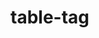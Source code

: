 # table-tag

<!DOCTYPE html>
<html lang="en">
<head>
    <meta charset="UTF-8">
    <meta http-equiv="X-UA-Compatible" content="IE=edge">
    <meta name="viewport" content="width=device-width, initial-scale=1.0">
    <title>Table</title>
    <style>
        table{
            background-color: lightblue;
            margin-top: 20px;
            margin-left: 20px;
            width: 600px;
        }
        table,td,th{
            border: 1px solid black;
            border-collapse: collapse;
           
        }
        td,th{
            padding: 20px;
        }
    </style>
</head>
<body>
    <table>
        <caption>My Time Table</caption>
        <tr>
            <th>Mon</th>
            <th>Tue</th>
            <th>Wed</th>
            <th>Thru</th>
            <th>Fri</th>
        </tr>
        <tr>
            <td>science</td>
            <td>maths</td>
            <td>Arts</td>
            <td>English lit</td>
            <td>sports</td>
        </tr>
        <tr>
            <td>Arts</td>
            <td>English lit</td>
            <td>science</td>
            <td>maths</td>
            <td>sports</td>
        </tr>
        <tr>
            <td>science</td>
            <td>maths</td>
            <td>Arts</td>
            <td>English lit</td>
            <td>sports</td>
        </tr>
        <tr>
            <td>Arts</td>
            <td>English lit</td>
            <td>science</td>
            <td>maths</td>
            <td>sports</td>
        </tr>
        
    </table>
</body>
</html>
